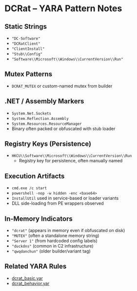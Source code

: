 # DCRat – YARA Pattern Notes

## Static Strings

- `"DC-Software"`
- `"DCRatClient"`
- `"ClientInstall"`
- `"Stub\\Config"`
- `"Software\\Microsoft\\Windows\\CurrentVersion\\Run"`

## Mutex Patterns

- `DCRAT_MUTEX` or custom-named mutex from builder

## .NET / Assembly Markers

- `System.Net.Sockets`
- `System.Reflection.Assembly`
- `System.Resources.ResourceManager`
- Binary often packed or obfuscated with stub loader

## Registry Keys (Persistence)

- `HKCU\\Software\\Microsoft\\Windows\\CurrentVersion\\Run`
  - Registry key for persistence, often manually named

## Execution Artifacts

- `cmd.exe /c start`
- `powershell -nop -w hidden -enc <base64>`
- `InstallUtil` used in service-based or loader variants
- DLL side-loading from PE wrappers observed

## In-Memory Indicators

- `"dcrat"` (appears in memory even if obfuscated on disk)
- `"MUTEX"` (often a standalone memory string)
- `"Server 1"` (from hardcoded config labels)
- `"duckdns"` (common in C2 infrastructure)
- `"qwqdanchun"` (older builder/variant tag)

## Related YARA Rules

- [dcrat_basic.yar](https://github.com/Sab0x1D/ghostyara/blob/main/families/dcrat_basic.yar)
- [dcrat_behavior.yar](https://github.com/Sab0x1D/ghostyara/blob/main/ttps/dcrat_behavior.yar)
